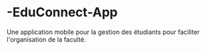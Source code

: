 # -EduConnect-App
Une application mobile pour la gestion des étudiants pour faciliter l'organisation de la faculté. 
